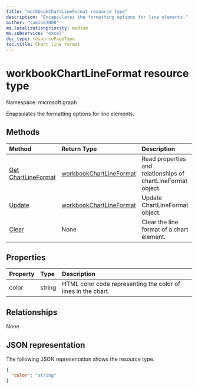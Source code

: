 ```yaml
---
title: "workbookChartLineFormat resource type"
description: "Encapsulates the formatting options for line elements."
author: "lumine2008"
ms.localizationpriority: medium
ms.subservice: "excel"
doc_type: resourcePageType
toc.title: Chart line format
---
```


# workbookChartLineFormat resource type

Namespace: microsoft.graph

Enapsulates the formatting options for line elements.


## Methods

| Method		   | Return Type	|Description|
|:---------------|:--------|:----------|
|[Get ChartLineFormat](../api/chartlineformat-get.md) | [workbookChartLineFormat](workbookchartlineformat.md) |Read properties and relationships of chartLineFormat object.|
|[Update](../api/chartlineformat-update.md) | [workbookChartLineFormat](workbookchartlineformat.md)	|Update ChartLineFormat object. |
|[Clear](../api/chartlineformat-clear.md)|None|Clear the line format of a chart element.|

## Properties
| Property	   | Type	|Description|
|:---------------|:--------|:----------|
|color|string|HTML color code representing the color of lines in the chart.|

## Relationships
None


## JSON representation

The following JSON representation shows the resource type.

<!--{
  "blockType": "resource",
  "baseType": "microsoft.graph.entity",
  "optionalProperties": [],
  "@odata.type": "microsoft.graph.workbookChartLineFormat"
}-->

```json
{
  "color": "string"
}

```

<!-- uuid: 8fcb5dbc-d5aa-4681-8e31-b001d5168d79
2015-10-25 14:57:30 UTC -->
<!-- {
  "type": "#page.annotation",
  "description": "ChartLineFormat resource",
  "keywords": "",
  "section": "documentation",
  "tocPath": ""
}-->

